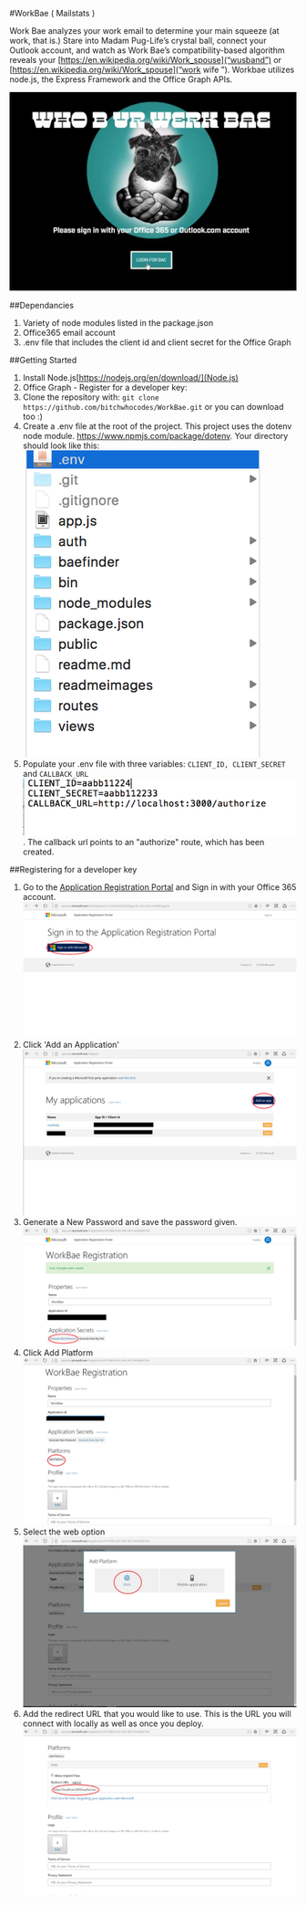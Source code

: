 #WorkBae ( Mailstats )

Work Bae analyzes your work email to determine your main squeeze (at work, that is.)  Stare into Madam Pug-Life’s crystal ball, connect your Outlook account, and watch as Work Bae’s compatibility-based algorithm reveals your [https://en.wikipedia.org/wiki/Work_spouse](“wusband”) or [https://en.wikipedia.org/wiki/Work_spouse](“work wife ”). Workbae utilizes node.js, the Express Framework and the Office Graph APIs.

[![WorkBae Preview](/readmeimages/workbae.PNG)](https://onedrive.live.com/redir?resid=3F51B05D26764AB8!36895&authkey=!ABbLn9f56Wrd0MA&ithint=video%2cmp4 "WorkBae Preview")

##Dependancies
1. Variety of node modules listed in the package.json
2. Office365 email account
3. .env file that includes the client id and client secret for the Office Graph

##Getting Started
1. Install Node.js[https://nodejs.org/en/download/](Node.js)
2. Office Graph - Register for a developer key:
2. Clone the repository with: 
`git clone https://github.com/bitchwhocodes/WorkBae.git` or you can download too :) 
3. Create a .env file at the root of the project. This project uses the dotenv node module. https://www.npmjs.com/package/dotenv. Your directory should look like this:
![Env File](readmeimages/envfile.png)
4. Populate your .env file with three variables:
`CLIENT_ID, CLIENT_SECRET` and `CALLBACK_URL`
![Env Screen](readmeimages/envscreen.png). The callback url points to an "authorize" route, which has been created. 

##Registering for a developer key
1. Go to the [Application Registration Portal](https://apps.dev.microsoft.com/Disambiguation?ru=https%3a%2f%2fapps.dev.microsoft.com%2f#/appList) and Sign in with your Office 365 account. 
![Env Screen](readmeimages/login.png)
2. Click 'Add an Application'
![Env Screen](readmeimages/addApplication.png)
3. Generate a New Password and save the password given.
![Env Screen](readmeimages/generatepassword.png)
4. Click Add Platform 
![Env Screen](readmeimages/addplatform.png)
5. Select the web option
![Env Screen](readmeimages/addweb.png)
6. Add the redirect URL that you would like to use. This is the URL you will connect with locally as well as once you deploy.
![Env Screen](readmeimages/redirecturl.png)
